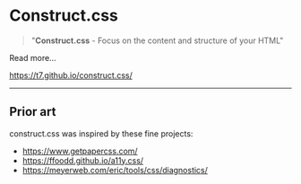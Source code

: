 # Construct.css

> "**Construct.css** - Focus on the content and structure of your HTML"

Read more…

https://t7.github.io/construct.css/

---

## Prior art

construct.css was inspired by these fine projects:

* https://www.getpapercss.com/
* https://ffoodd.github.io/a11y.css/
* https://meyerweb.com/eric/tools/css/diagnostics/
